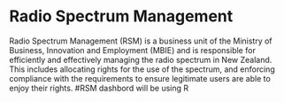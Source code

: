 # Radio Spectrum Management
Radio Spectrum Management (RSM) is a business unit of the Ministry of Business, Innovation and Employment (MBIE) and is responsible for efficiently and effectively managing the radio spectrum in New Zealand. This includes allocating rights for the use of the spectrum, and enforcing compliance with the requirements to ensure legitimate users are able to enjoy their rights.
#RSM dashbord will be using R 
